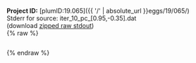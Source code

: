 **Project ID:** [plumID:19.065]({{ '/' | absolute_url }}eggs/19/065/)  
Stderr for source:  iter_10_pc_[0.95,-0.35].dat   
(download [zipped raw stdout](iter_10_pc_[0.95,-0.35].dat.plumed_master.stdout.txt.zip))  
{% raw %}
<pre>
</pre>
{% endraw %}
